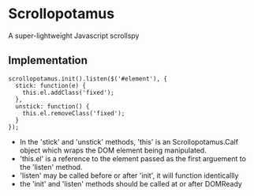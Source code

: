 Scrollopotamus
==============
A super-lightweight Javascript scrollspy

## Implementation
```
scrollopotamus.init().listen($('#element'), {
  stick: function(e) {
    this.el.addClass('fixed');
  },
  unstick: function() {
    this.el.removeClass('fixed');
  }
});
```

- In the 'stick' and 'unstick' methods, 'this' is an Scrollopotamus.Calf object which wraps the DOM element being manipulated.
- 'this.el' is a reference to the element passed as the first arguement to the 'listen' method.
- 'listen' may be called before or after 'init', it will function identicallly
- the 'init' and 'listen' methods should be called at or after DOMReady
